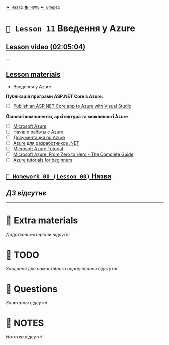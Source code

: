 [`⏪ Назад`](../10/README.md)  [`🏠 HOME`](../../README.md)  [`⏩ Вперед`](../12/README.md)  

# `📗 Lesson 11` Введення у Azure

## [Lesson video (02:05:04)](https://youtu.be/y_BgkUq401s)

--

## [Lesson materials](https://lms.ithillel.ua/groups/65a65fe34c3a2d3372eef8ea/lessons/65a65fe44c3a2d3372eef975)

- Введення у Azure

**Публікація програми ASP.NET Core в Azure.**

- [ ] [Publish an ASP.NET Core app to Azure with Visual Studio](https://learn.microsoft.com/en-us/aspnet/core/tutorials/publish-to-azure-webapp-using-vs?view=aspnetcore-8.0)

**Основнi компоненти, архiтектура та можливостi Azure**

- [ ] [Microsoft Azure](https://www.techtarget.com/searchcloudcomputing/definition/Windows-Azure)
- [ ] [Начало работы с Azure](https://azure.microsoft.com/ru-ru/get-started)
- [ ] [Документация по Azure](https://learn.microsoft.com/ru-ru/azure/?product=popular)
- [ ] [Azure для разработчиков .NET](https://learn.microsoft.com/ru-ru/dotnet/azure/)
- [ ] [Microsoft Azure Tutorial](https://www.tutorialspoint.com/microsoft_azure/index.htm)
- [ ] [Microsoft Azure: From Zero to Hero - The Complete Guide](https://www.udemy.com/course/microsoft-azure-from-zero-to-hero-the-complete-guide/)
- [ ] [Azure tutorials for beginners](https://www.pragimtech.com/blog/azure/azure-tutorials-for-beginners/)

## [`📕 Homework 00 (Lesson 00)` Назва]()  
*ДЗ відсутнє*
--

---

# 📘 Extra materials

*Додаткові матеріали відсутні*

# 📘 TODO
*Завдання для самостійного опрацювання відстутні*

# 📘 Questions
*Запитання відсутні*

# 📘 NOTES
*Нотатки відсутні*